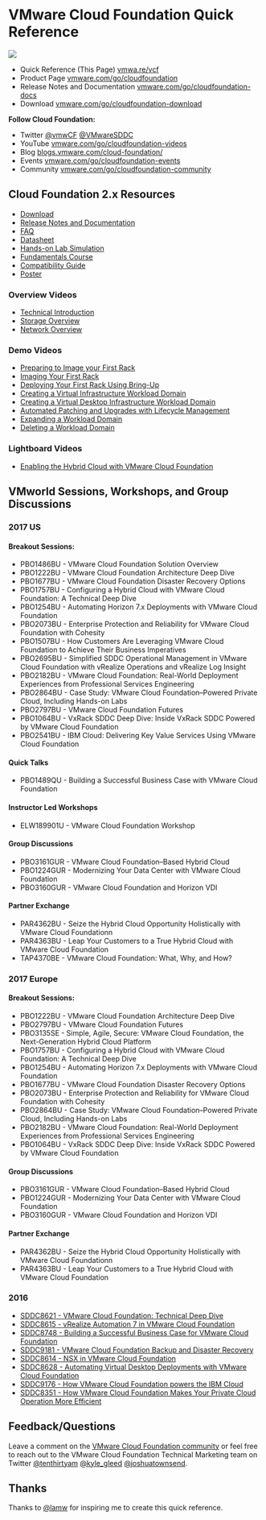 # VMware Cloud Foundation Quick Reference

![](icon-vcf.png)

* Quick Reference (This Page) [vmwa.re/vcf](http://vmwa.re/vcf)
* Product Page [vmware.com/go/cloudfoundation](http://vmware.com/go/cloudfoundation)
* Release Notes and Documentation [vmware.com/go/cloudfoundation-docs](http://vmware.com/go/cloudfoundation-docs)
* Download [vmware.com/go/cloudfoundation-download](http://vmware.com/go/cloudfoundation-download)

**Follow Cloud Foundation:**

* Twitter [@vmwCF](https://twitter.com/vmwCF) [@VMwareSDDC](https://twitter.com/VMwareSDDC)
* YouTube [vmware.com/go/cloudfoundation-videos](http://vmware.com/go/cloudfoundation-videos)
* Blog [blogs.vmware.com/cloud-foundation/](https://blogs.vmware.com/cloud-foundation/)
* Events [vmware.com/go/cloudfoundation-events](http://vmware.com/go/cloudfoundation-events)
* Community [vmware.com/go/cloudfoundation-community](http://vmware.com/go/cloudfoundation-community)

## Cloud Foundation 2.x Resources

* [Download](http://vmware.com/go/cloudfoundation-download)
* [Release Notes and Documentation](http://vmware.com/go/cloudfoundation-docs)
* [FAQ](http://vmware.com/go/cloudfoundation-faq)
* [Datasheet](http://vmware.com/go/cloudfoundation-datasheet)
* [Hands-on Lab Simulation](http://vmware.com/go/cloudfoundation-hol)
* [Fundamentals Course](http://vmware.com/go/cloudfoundation-fundamentals)
* [Compatibility Guide](http://vmware.com/go/cloudfoundation-vcg)
* [Poster](http://vmware.com/go/cloudfoundation-poster)

### Overview Videos

* [Technical Introduction](https://youtu.be/9QRwz-svs7A)
* [Storage Overview](https://youtu.be/yzbRox3fIEg)
* [Network Overview](https://youtu.be/Sffa9G7KvKA)

### Demo Videos

* [Preparing to Image your First Rack](https://youtu.be/1C3qaIpW9ac)
* [Imaging Your First Rack](https://youtu.be/gRYS9cuAbEU)
* [Deploying Your First Rack Using Bring-Up](https://youtu.be/cFx4UQ5Ny50)
* [Creating a Virtual Infrastructure Workload Domain](https://youtu.be/Ymz4YISBRN8)
* [Creating a Virtual Desktop Infrastructure Workload Domain](https://youtu.be/4qBleltnIaA)
* [Automated Patching and Upgrades with Lifecycle Management](https://youtu.be/AnxmO9g3e3s)
* [Expanding a Workload Domain](https://youtu.be/ggk4u9yLBXk)
* [Deleting a Workload Domain](https://youtu.be/eWNdrDG-_hY)

### Lightboard Videos

* [Enabling the Hybrid Cloud with VMware Cloud Foundation](https://youtu.be/Cz-8njTui70)

## VMworld Sessions, Workshops, and Group Discussions

### 2017 US

#### Breakout Sessions:
* PBO1486BU - VMware Cloud Foundation Solution Overview
* PBO1222BU - VMware Cloud Foundation Architecture Deep Dive
* PBO1677BU - VMware Cloud Foundation Disaster Recovery Options
* PBO1757BU - Configuring a Hybrid Cloud with VMware Cloud Foundation: A Technical Deep Dive
* PBO1254BU - Automating Horizon 7.x Deployments with VMware Cloud Foundation
* PBO2073BU - Enterprise Protection and Reliability for VMware Cloud Foundation with Cohesity
* PBO1507BU - How Customers Are Leveraging VMware Cloud Foundation to Achieve Their Business Imperatives
* PBO2695BU - Simplified SDDC Operational Management in VMware Cloud Foundation with vRealize Operations and vRealize Log Insight
* PBO2182BU - VMware Cloud Foundation: Real-World Deployment Experiences from Professional Services Engineering
* PBO2864BU - Case Study: VMware Cloud Foundation–Powered Private Cloud, Including Hands-on Labs
* PBO2797BU - VMware Cloud Foundation Futures
* PBO1064BU - VxRack SDDC Deep Dive: Inside VxRack SDDC Powered by VMware Cloud Foundation
* PBO2541BU - IBM Cloud: Delivering Key Value Services Using VMware Cloud Foundation

#### Quick Talks
* PBO1489QU - Building a Successful Business Case with VMware Cloud Foundation

#### Instructor Led Workshops
* ELW189901U - VMware Cloud Foundation Workshop

#### Group Discussions
* PBO3161GUR - VMware Cloud Foundation–Based Hybrid Cloud
* PBO1224GUR - Modernizing Your Data Center with VMware Cloud Foundation
* PBO3160GUR - VMware Cloud Foundation and Horizon VDI

#### Partner Exchange
* PAR4362BU - Seize the Hybrid Cloud Opportunity Holistically with VMware Cloud Foundationn
* PAR4363BU - Leap Your Customers to a True Hybrid Cloud with VMware Cloud Foundation
* TAP4370BE - VMware Cloud Foundation: What, Why, and How?

### 2017 Europe

#### Breakout Sessions:
* PBO1222BU - VMware Cloud Foundation Architecture Deep Dive
* PBO2797BU - VMware Cloud Foundation Futures
* PBO3135SE - Simple, Agile, Secure: VMware Cloud Foundation, the Next-Generation Hybrid Cloud Platform
* PBO1757BU - Configuring a Hybrid Cloud with VMware Cloud Foundation: A Technical Deep Dive
* PBO1254BU - Automating Horizon 7.x Deployments with VMware Cloud Foundation
* PBO1677BU - VMware Cloud Foundation Disaster Recovery Options
* PBO2073BU - Enterprise Protection and Reliability for VMware Cloud Foundation with Cohesity
* PBO2864BU - Case Study: VMware Cloud Foundation–Powered Private Cloud, Including Hands-on Labs
* PBO2182BU - VMware Cloud Foundation: Real-World Deployment Experiences from Professional Services Engineering
* PBO1064BU - VxRack SDDC Deep Dive: Inside VxRack SDDC Powered by VMware Cloud Foundation

#### Group Discussions
* PBO3161GUR - VMware Cloud Foundation–Based Hybrid Cloud
* PBO1224GUR - Modernizing Your Data Center with VMware Cloud Foundation
* PBO3160GUR - VMware Cloud Foundation and Horizon VDI

#### Partner Exchange
* PAR4362BU - Seize the Hybrid Cloud Opportunity Holistically with VMware Cloud Foundationn
* PAR4363BU - Leap Your Customers to a True Hybrid Cloud with VMware Cloud Foundation

### 2016

* [SDDC8621 - VMware Cloud Foundation: Technical Deep Dive](http://vmware.mediasite.com/mediasite/Play/3e977afc6b37478d977f14d2f9340ad21d?catalog=dbf1ec28-2557-4dd3-a381-e5fe4ceabc40&authTicket=d99a1776b96b482f9cfd960298c790ec)
* [SDDC8615 - vRealize Automation 7 in VMware Cloud Foundation](http://vmware.mediasite.com/mediasite/Play/c536c1ebb4e74a34b2dc3fae388df6261d?catalog=dbf1ec28-2557-4dd3-a381-e5fe4ceabc40&authTicket=d99a1776b96b482f9cfd960298c790ec)
* [SDDC8748 - Building a Successful Business Case for VMware Cloud Foundation](http://vmware.mediasite.com/mediasite/Play/ecbc2d43c1844c7bbd2ca8a3cb4487ca1d?catalog=dbf1ec28-2557-4dd3-a381-e5fe4ceabc40&authTicket=d99a1776b96b482f9cfd960298c790ec)
* [SDDC9181 - VMware Cloud Foundation Backup and Disaster Recovery](http://vmware.mediasite.com/mediasite/Play/cb7a07422cdd4021bf4013d8c43a08661d?catalog=dbf1ec28-2557-4dd3-a381-e5fe4ceabc40&authTicket=d99a1776b96b482f9cfd960298c790ec)
* [SDDC8614 - NSX in VMware Cloud Foundation](http://vmware.mediasite.com/mediasite/Play/f56de93a04cf408d94d1136cc7b681b41d?catalog=dbf1ec28-2557-4dd3-a381-e5fe4ceabc40&authTicket=d99a1776b96b482f9cfd960298c790ec)
* [SDDC8628 - Automating Virtual Desktop Deployments with VMware Cloud Foundation](http://vmware.mediasite.com/mediasite/Play/ed4432a77ad24b4a90afd1ee100bad841d?catalog=dbf1ec28-2557-4dd3-a381-e5fe4ceabc40&authTicket=d99a1776b96b482f9cfd960298c790ec)
* [SDDC9176 - How VMware Cloud Foundation powers the IBM Cloud](http://vmware.mediasite.com/mediasite/Play/2d3d0a9bac2a4957a1e98491ae98e3dc1d?catalog=dbf1ec28-2557-4dd3-a381-e5fe4ceabc40&authTicket=d99a1776b96b482f9cfd960298c790ec)
* [SDDC8351 - How VMware Cloud Foundation Makes Your Private Cloud Operation More Efficient](http://vmware.mediasite.com/mediasite/Play/89d7cddc3ffe474d91bd9ebb6221b9f51d?catalog=dbf1ec28-2557-4dd3-a381-e5fe4ceabc40&authTicket=d99a1776b96b482f9cfd960298c790ec)


## Feedback/Questions

Leave a comment on the [VMware Cloud Foundation community](https://communities.vmware.com/community/vmtn/cloud-foundation) or feel free to reach out to the VMware Cloud Foundation Technical Marketing team on Twitter [@tenthirtyam](https://twitter.com/tenthirtyam) [@kyle_gleed](https://twitter.com/kyle_gleed) [@joshuatownsend](https://twitter.com/joshuatownsend).

## Thanks

Thanks to [@lamw](https://twitter.com/lamw) for inspiring me to create this quick reference.
